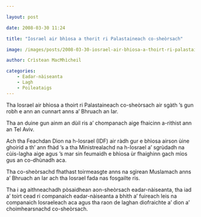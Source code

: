 ```yaml
---

layout: post

date: 2008-03-30 11:24

title: "Iosrael air bhìosa a thorit ri Palastaineach co-sheòrsach"

image: /images/posts/2008-03-30-iosrael-air-bhiosa-a-thoirt-ri-palastaineach-co-sheorsach.webp

author: Crìstean MacMhìcheil

categories:
    - Eadar-nàiseanta
    - Lagh
    - Poileataigs
---
```


Tha Iosrael air bhìosa a thoirt ri Palastaineach co-sheòrsach air sgàth ’s gun robh e ann an cunnart anns a’ Bhruach an Iar.

Tha an duine gun ainm an dùil ris a’ chompanach aige fhaicinn a-rithist ann an Tel Aviv.

Ach tha Feachdan Dìon na h-Iosrael (IDF) air ràdh gur e bhìosa airson ùine ghoirid a th’ ann fhàd ’s a tha Ministrealachd na h-Iosrael a’ sgrùdadh na cùis-lagha aige agus ’s mar sin feumaidh e bhìosa ùr fhaighinn gach mìos gus an co-dhùnadh aca.

Tha co-sheòrsachd fhathast toirmeasgte anns na sgìrean Muslamach anns a’ Bhruach an Iar ach tha Iosrael fada nas fosgailte ris.

Tha i ag aithneachadh pòsaidhean aon-sheòrsach eadar-nàiseanta, tha iad a’ toirt cead ri companaich eadar-nàiseanta a bhith a’ fuireach leis na companaich Iosraeleach aca agus tha raon de laghan diofraichte a’ dìon a’ choimhearsnachd co-sheòrsach.
